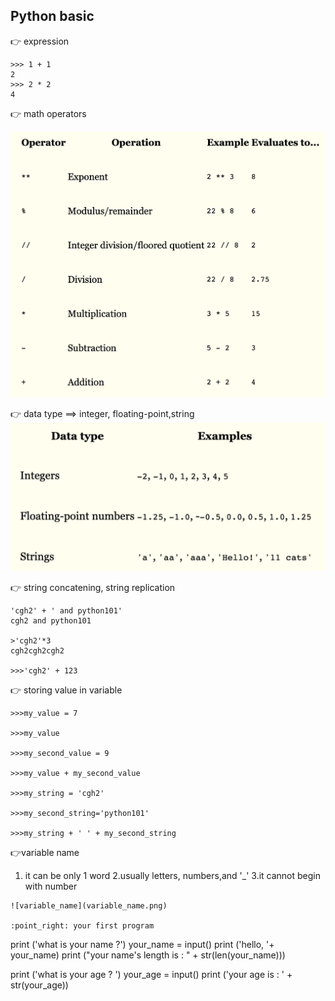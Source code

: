 ## Python basic

:point_right: expression

```
>>> 1 + 1
2
>>> 2 * 2
4
```
:point_right: math operators

![expression1](expression1.png)

:point_right: data type ==> integer, floating-point,string 
![datatype](datatype.png)

:point_right: string concatening, string replication
```
'cgh2' + ' and python101'
cgh2 and python101

>'cgh2'*3
cgh2cgh2cgh2

>>>'cgh2' + 123
```
:point_right: storing value in variable
```
>>>my_value = 7

>>>my_value

>>>my_second_value = 9

>>>my_value + my_second_value

>>>my_string = 'cgh2'

>>>my_second_string='python101'

>>>my_string + ' ' + my_second_string

```
:point_right:variable name
1. it can be only 1 word
2.usually letters, numbers,and '_'
3.it cannot begin with number  

```
![variable_name](variable_name.png)

:point_right: your first program

```
print ('what is your name ?')
your_name = input()
print ('hello, '+ your_name)
print ("your name's length is : " + str(len(your_name)))

print ('what is your age ? ')
your_age = input()
print ('your age  is : ' + str(your_age))
```

